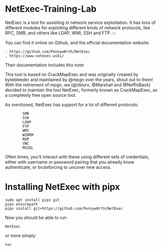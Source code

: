 # NetExec-Training-Lab


NetExec is a tool for assisting in network service exploitation. It has tons of different modules for exploiting different kinds of network protocols, like RPC, SMB, and others like LDAP, WMI, SSH and FTP. 💥


You can find it online on Github, and the official documentation website:

    . https://github.com/Pennyw0rth/NetExec
    . https://www.netexec.wiki/

Their documentation includes this note:


This tool is based on CrackMapExec and was originally created by bytebleeder and maintained by @mpgn over the years, shout out to them! With the retirement of mpgn, we (@zblurx, @Marshall and @NeffIsBack) decided to maintain the tool NetExec, formerly known as CrackMapExec, as a completely free open source tool.

As mentioned, NetExec has support for a lot of different protocols:

            SMB
            SSH
            LDAP
            FTP
            WMI
            WINRM
            RDP
            VNC
            MSSQL

Often times, you'll interact with these using different sets of credentials, either with username or password pairing that you already know authenticate, or bruteforcing to uncover new access.

# Installing NetExec with pipx

    sudo apt install pipx git
    pipx ensurepath
    pipx install git+https://github.com/Pennyw0rth/NetExec


Now you should be able to run

    NetExec


or more simply:

    nxc